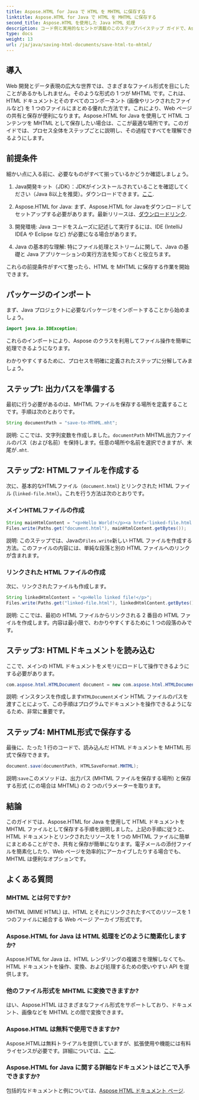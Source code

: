 ```yaml
---
title: Aspose.HTML for Java で HTML を MHTML に保存する
linktitle: Aspose.HTML for Java で HTML を MHTML に保存する
second_title: Aspose.HTML を使用した Java HTML 処理
description: コード例と実用的なヒントが満載のこのステップバイステップ ガイドで、Aspose.HTML for Java を使用して HTML ドキュメントを MHTML として保存する方法を学びます。
type: docs
weight: 13
url: /ja/java/saving-html-documents/save-html-to-mhtml/
---
```

## 導入
Web 開発とデータ表現の広大な世界では、さまざまなファイル形式を目にしたことがあるかもしれません。そのような形式の 1 つが MHTML です。これは、HTML ドキュメントとそのすべてのコンポーネント (画像やリンクされたファイルなど) を 1 つのファイルにまとめる優れた方法です。これにより、Web ページの共有と保存が便利になります。Aspose.HTML for Java を使用して HTML コンテンツを MHTML として保存したい場合は、ここが最適な場所です。このガイドでは、プロセス全体をステップごとに説明し、その過程ですべてを理解できるようにします。

## 前提条件

細かい点に入る前に、必要なものがすべて揃っているかどうか確認しましょう。

1. Java開発キット（JDK）：JDKがインストールされていることを確認してください（Java 8以上を推奨）。ダウンロードできます。[ここ](https://www.oracle.com/java/technologies/javase/javase-jdk8-downloads.html).
  
2.  Aspose.HTML for Java: まず、Aspose.HTML for Javaをダウンロードしてセットアップする必要があります。最新リリースは、[ダウンロードリンク](https://releases.aspose.com/html/java/).

3. 開発環境: Java コードをスムーズに記述して実行するには、IDE (IntelliJ IDEA や Eclipse など) が必要になる場合があります。

4. Java の基本的な理解: 特にファイル処理とストリームに関して、Java の基礎と Java アプリケーションの実行方法を知っておくと役立ちます。

これらの前提条件がすべて整ったら、HTML を MHTML に保存する作業を開始できます。

## パッケージのインポート

まず、Java プロジェクトに必要なパッケージをインポートすることから始めましょう。

```java
import java.io.IOException;
```

これらのインポートにより、Aspose のクラスを利用してファイル操作を簡単に処理できるようになります。 

わかりやすくするために、プロセスを明確に定義されたステップに分解してみましょう。

## ステップ1: 出力パスを準備する

最初に行う必要があるのは、MHTML ファイルを保存する場所を定義することです。手順は次のとおりです。

```java
String documentPath = "save-to-MTHML.mht";
```

説明: ここでは、文字列変数を作成しました。`documentPath` MHTML出力ファイルのパス（および名前）を保持します。任意の場所や名前を選択できますが、末尾が`.mht`.

## ステップ2: HTMLファイルを作成する

次に、基本的なHTMLファイル（`document.html`) とリンクされた HTML ファイル (`linked-file.html`）。これを行う方法は次のとおりです。

### メインHTMLファイルの作成

```java
String mainHtmlContent = "<p>Hello World!</p><a href='linked-file.html'>linked file</a>";
Files.write(Paths.get("document.html"), mainHtmlContent.getBytes());
```

説明: このステップでは、Javaの`Files.write`新しい HTML ファイルを作成する方法。このファイルの内容には、単純な段落と別の HTML ファイルへのリンクが含まれます。

### リンクされた HTML ファイルの作成 

次に、リンクされたファイルも作成します。

```java
String linkedHtmlContent = "<p>Hello linked file!</p>";
Files.write(Paths.get("linked-file.html"), linkedHtmlContent.getBytes());
```

説明: ここでは、最初の HTML ファイルからリンクされる 2 番目の HTML ファイルを作成します。内容は最小限で、わかりやすくするために 1 つの段落のみです。

## ステップ3: HTMLドキュメントを読み込む

ここで、メインの HTML ドキュメントをメモリにロードして操作できるようにする必要があります。

```java
com.aspose.html.HTMLDocument document = new com.aspose.html.HTMLDocument("document.html");
```

説明: インスタンスを作成します`HTMLDocument`メイン HTML ファイルのパスを渡すことによって、この手順はプログラムでドキュメントを操作できるようになるため、非常に重要です。

## ステップ4: MHTML形式で保存する

最後に、たった 1 行のコードで、読み込んだ HTML ドキュメントを MHTML 形式で保存できます。

```java
document.save(documentPath, HTMLSaveFormat.MHTML);
```

説明:`save`このメソッドは、出力パス (MHTML ファイルを保存する場所) と保存する形式 (この場合は MHTML) の 2 つのパラメーターを取ります。 

## 結論
このガイドでは、Aspose.HTML for Java を使用して HTML ドキュメントを MHTML ファイルとして保存する手順を説明しました。上記の手順に従うと、HTML ドキュメントとリンクされたリソースを 1 つの MHTML ファイルに簡単にまとめることができ、共有と保存が簡単になります。電子メールの添付ファイルを簡素化したり、Web ページを効率的にアーカイブしたりする場合でも、MHTML は便利なオプションです。

## よくある質問

### MHTML とは何ですか?
MHTML (MIME HTML) は、HTML とそれにリンクされたすべてのリソースを 1 つのファイルに結合する Web ページ アーカイブ形式です。

### Aspose.HTML for Java は HTML 処理をどのように簡素化しますか?
Aspose.HTML for Java は、HTML レンダリングの複雑さを理解しなくても、HTML ドキュメントを操作、変換、および処理するための使いやすい API を提供します。

### 他のファイル形式を MHTML に変換できますか?
はい、Aspose.HTML はさまざまなファイル形式をサポートしており、ドキュメント、画像などを MHTML との間で変換できます。

### Aspose.HTML は無料で使用できますか?
 Aspose.HTMLは無料トライアルを提供していますが、拡張使用や機能には有料ライセンスが必要です。詳細については、[ここ](https://purchase.aspose.com/buy).

### Aspose.HTML for Java に関する詳細なドキュメントはどこで入手できますか?
包括的なドキュメントと例については、[Aspose HTML ドキュメント ページ](https://reference.aspose.com/html/java/).
